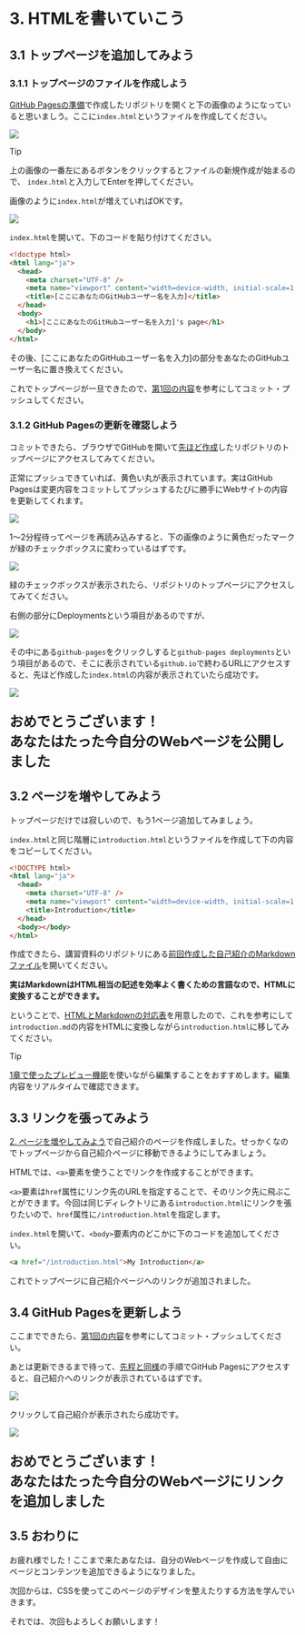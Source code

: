 
# 3. HTMLを書いていこう

## 3.1 トップページを追加してみよう

### 3.1.1 トップページのファイルを作成しよう

[GitHub Pagesの準備](./2_prepare_pages_repo.md)で作成したリポジトリを開くと下の画像のようになっていると思いましう。ここに`index.html`というファイルを作成してください。

![](./images/3_vscode_top.png)

> [!TIP]
> 上の画像の一番左にあるボタンをクリックするとファイルの新規作成が始まるので、
> `index.html`と入力してEnterを押してください。

画像のように`index.html`が増えていればOKです。

![](./images/3_vscode_index_created.png)

`index.html`を開いて、下のコードを貼り付けてください。

```html
<!doctype html>
<html lang="ja">
  <head>
    <meta charset="UTF-8" />
    <meta name="viewport" content="width=device-width, initial-scale=1.0" />
    <title>[ここにあなたのGitHubユーザー名を入力]</title>
  </head>
  <body>
    <h1>[ここにあなたのGitHubユーザー名を入力]'s page</h1>
  </body>
</html>
```

その後、\[ここにあなたのGitHubユーザー名を入力\]の部分をあなたのGitHubユーザー名に置き換えてください。

これでトップページが一旦できたので、[第1回の内容](../../part-1/handouts/4_commit.md#1-4-変更履歴をコミットプッシュしよう)を参考にしてコミット・プッシュしてください。

### 3.1.2 GitHub Pagesの更新を確認しよう

コミットできたら、ブラウザでGitHubを開いて[先ほど作成](./2_prepare_pages_repo.md#21-リポジトリの作成)したリポジトリのトップページにアクセスしてみてください。

正常にプッシュできていれば、黄色い丸が表示されています。実はGitHub Pagesは変更内容をコミットしてプッシュするたびに勝手にWebサイトの内容を更新してくれます。

![](./images/3_action_pending.png)

1〜2分程待ってページを再読み込みすると、下の画像のように黄色だったマークが緑のチェックボックスに変わっているはずです。

![](./images/3_action_completed.png)

緑のチェックボックスが表示されたら、リポジトリのトップページにアクセスしてみてください。

右側の部分にDeploymentsという項目があるのですが、

![](./images/3_gh_deployments.png)

その中にある`github-pages`をクリックしすると`github-pages deployments`という項目があるので、そこに表示されている`github.io`で終わるURLにアクセスすると、先ほど作成した`index.html`の内容が表示されていたら成功です。

![](./images/3_gh_latest_deployments.png)

<p style="font-size: 1.5rem; font-weight:700;">おめでとうございます！
<br>あなたはたった今自分のWebページを公開しました</p>

## 3.2 ページを増やしてみよう

トップページだけでは寂しいので、もう1ページ追加してみましょう。

`index.html`と同じ階層に`introduction.html`というファイルを作成して下の内容をコピーしてください。

```html
<!DOCTYPE html>
<html lang="ja">
  <head>
    <meta charset="UTF-8" />
    <meta name="viewport" content="width=device-width, initial-scale=1.0" />
    <title>Introduction</title>
  </head>
  <body></body>
</html>
```

作成できたら、講習資料のリポジトリにある[前回作成した自己紹介のMarkdownファイル](../../part-1/handouts/3_write-markdown.md#1-3-実際にmarkdownを書いてみよう)を開いてください。

**実はMarkdownはHTML相当の記述を効率よく書くための言語なので、HTMLに変換することができます。**

ということで、[HTMLとMarkdownの対応表](./a2_html_tag_and_markdown.md)を用意したので、これを参考にして`introduction.md`の内容をHTMLに変換しながら`introduction.html`に移してみてください。

> [!TIP]
> [1章で使ったプレビュー機能](./1_what_is_html.md#13-実際のhtmlを読んでみよう)を使いながら編集することをおすすめします。編集内容をリアルタイムで確認できます。

## 3.3 リンクを張ってみよう

[2. ページを増やしてみよう](#2-ページを増やしてみよう)で自己紹介のページを作成しました。せっかくなのでトップページから自己紹介ページに移動できるようにしてみましょう。

HTMLでは、`<a>`要素を使うことでリンクを作成することができます。

`<a>`要素は`href`属性にリンク先のURLを指定することで、そのリンク先に飛ぶことができます。今回は同じディレクトリにある`introduction.html`にリンクを張りたいので、`href`属性に`/introduction.html`を指定します。

`index.html`を開いて、`<body>`要素内のどこかに下のコードを追加してください。

```html
<a href="/introduction.html">My Introduction</a>
```

これでトップページに自己紹介ページへのリンクが追加されました。

## 3.4 GitHub Pagesを更新しよう

ここまでできたら、[第1回の内容](../../part-1/handouts/4_commit.md#1-4-変更履歴をコミットプッシュしよう)を参考にしてコミット・プッシュしてください。

あとは更新できるまで待って、[先程と同様](#12-github-pagesの更新を確認しよう)の手順でGitHub Pagesにアクセスすると、自己紹介へのリンクが表示されているはずです。

![](./images/3_vscode_index_created.png)

クリックして自己紹介が表示されたら成功です。

![](./images/3_page_intro.png)

<p style="font-size: 1.5rem; font-weight:700;">おめでとうございます！
<br>あなたはたった今自分のWebページにリンクを追加しました</p>

## 3.5 おわりに

お疲れ様でした！ここまで来たあなたは、自分のWebページを作成して自由にページとコンテンツを追加できるようになりました。

次回からは、CSSを使ってこのページのデザインを整えたりする方法を学んでいきます。

それでは、次回もよろしくお願いします！
